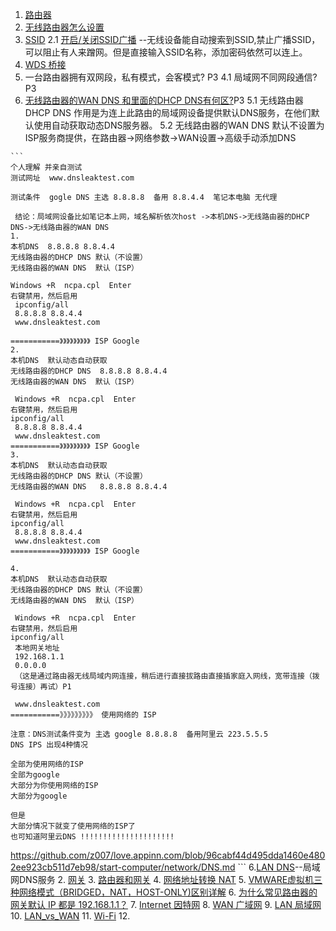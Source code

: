 1. [路由器](https://zh.wikipedia.org/wiki/%E8%B7%AF%E7%94%B1%E5%99%A8)
  1.  [无线路由器怎么设置](http://www.192ly.com/router-settings/fast/fw300r-router-settings.html)
  2.  [SSID](https://zh.wikipedia.org/wiki/%E6%9C%8D%E5%8A%A1%E9%9B%86_(%E6%97%A0%E7%BA%BF%E5%B1%80%E5%9F%9F%E7%BD%91)#.E6.9C.8D.E5.8A.A1.E9.9B.86.E6.A0.87.E8.AF.86.E7.AC.A6)
    2.1  [开启/关闭SSID广播](http://www.jb51.net/network/62893.html) --无线设备能自动搜索到SSID,禁止广播SSID，可以阻止有人来蹭网。但是直接输入SSID名称，添加密码依然可以连上。
  3.  [WDS 桥接](http://www.192ly.com/router-settings/tp-link/tl-wdr5600-v2-wds.html)
  4.  一台路由器拥有双网段，私有模式，会客模式? P3
    4.1 局域网不同网段通信? P3
  5.  [无线路由器的WAN DNS 和里面的DHCP DNS有何区?](http://bbs.csdn.net/topics/390954530)P3
    5.1 无线路由器DHCP DNS 作用是为连上此路由的局域网设备提供默认DNS服务，在他们默认使用自动获取动态DNS服务器。
    5.2 无线路由器的WAN DNS 默认不设置为ISP服务商提供，在路由器->网络参数->WAN设置->高级手动添加DNS
    
    ```
    个人理解 并亲自测试
    测试网址  www.dnsleaktest.com
   
    测试条件  gogle DNS 主选 8.8.8.8  备用 8.8.4.4  笔记本电脑 无代理
    
     结论：局域网设备比如笔记本上网，域名解析依次host ->本机DNS->无线路由器的DHCP DNS->无线路由器的WAN DNS
    1.
    本机DNS  8.8.8.8 8.8.4.4
    无线路由器的DHCP DNS 默认（不设置）
    无线路由器的WAN DNS  默认（ISP）
    
    Windows +R  ncpa.cpl  Enter
    右键禁用，然后启用
     ipconfig/all
     8.8.8.8 8.8.4.4
     www.dnsleaktest.com
     
    ===========》》》》》》》》》 ISP Google
    2.
    本机DNS  默认动态自动获取
    无线路由器的DHCP DNS  8.8.8.8 8.8.4.4
    无线路由器的WAN DNS  默认（ISP）
    
     Windows +R  ncpa.cpl  Enter
    右键禁用，然后启用
    ipconfig/all
     8.8.8.8 8.8.4.4
     www.dnsleaktest.com
    ===========》》》》》》》》》 ISP Google
    3.
    本机DNS  默认动态自动获取
    无线路由器的DHCP DNS 默认（不设置）
    无线路由器的WAN DNS   8.8.8.8 8.8.4.4
    
     Windows +R  ncpa.cpl  Enter
    右键禁用，然后启用
    ipconfig/all
     8.8.8.8 8.8.4.4
     www.dnsleaktest.com
    ===========》》》》》》》》》 ISP Google
    
    4.
    本机DNS  默认动态自动获取
    无线路由器的DHCP DNS 默认（不设置）
    无线路由器的WAN DNS  默认（ISP）
    
     Windows +R  ncpa.cpl  Enter
    右键禁用，然后启用
    ipconfig/all
     本地网关地址
     192.168.1.1
     0.0.0.0
     （这是通过路由器无线局域内网连接，稍后进行直接拔路由直接插家庭入网线，宽带连接（拨号连接）再试）P1
     
     www.dnsleaktest.com
    ===========》》》》》》》》》 使用网络的 ISP 
    
    注意：DNS测试条件变为 主选 google 8.8.8.8  备用阿里云 223.5.5.5
    DNS IPS 出现4种情况
    
    全部为使用网络的ISP
    全部为google
    大部分为你使用网络的ISP
    大部分为google 
    
    但是 
    大部分情况下就变了使用网络的ISP了 
    也可知道阿里云DNS !!!!!!!!!!!!!!!!!!!!!
    
   https://github.com/z007/love.appinn.com/blob/96cabf44d495dda1460e4802ee923cb511d7eb98/start-computer/network/DNS.md
    ```
  6.[LAN DNS](http://www.draytek.com.cn/support/FaqcontentShow.php?article_id=268)--局域网DNS服务
2. [网关](https://zh.wikipedia.org/wiki/%E7%BD%91%E5%85%B3)
3. [路由器和网关](https://www.freebsd.org/doc/zh_CN.UTF-8/books/handbook/network-routing.html)
4. [网络地址转换 NAT](https://zh.wikipedia.org/wiki/%E7%BD%91%E7%BB%9C%E5%9C%B0%E5%9D%80%E8%BD%AC%E6%8D%A2)
5. [VMWARE虚拟机三种网络模式（BRIDGED，NAT，HOST-ONLY)区别详解](http://hao.jser.com/archive/7954/)
6. [为什么常见路由器的网关默认 IP 都是 192.168.1.1？](https://www.zhihu.com/question/20185640/answer/23193352)
7. [Internet 因特网](https://zh.wikipedia.org/wiki/%E4%BA%92%E8%81%94%E7%BD%91)
8. [WAN 广域网](https://zh.wikipedia.org/wiki/%E5%B9%BF%E5%9F%9F%E7%BD%91)
9. [LAN 局域网](https://zh.wikipedia.org/wiki/%E5%B1%80%E5%9F%9F%E7%BD%91)
10. [LAN_vs_WAN](http://www.diffen.com/difference/LAN_vs_WAN)
11. [Wi-Fi](https://zh.wikipedia.org/wiki/Wi-Fi)
12. 
